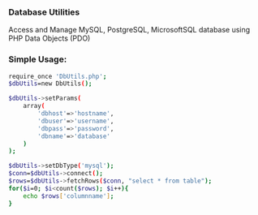 ### Database Utilities

Access and Manage MySQL, PostgreSQL, MicrosoftSQL database using PHP Data Objects (PDO)


### Simple Usage:
```sh
require_once 'DbUtils.php';
$dbUtils=new DbUtils();

$dbUtils->setParams(
    array(
        'dbhost'=>'hostname', 
        'dbuser'=>'username', 
        'dbpass'=>'password', 
        'dbname'=>'database'
    )
);

$dbUtils->setDbType('mysql');
$conn=$dbUtils->connect();
$rows=$dbUtils->fetchRows($conn, "select * from table");
for($i=0; $i<count($rows); $i++){
    echo $rows['columnname'];
}
```
